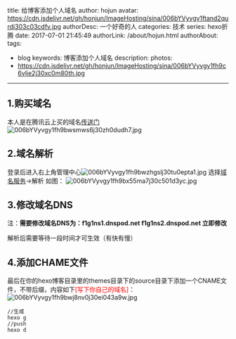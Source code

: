 title: 给博客添加个人域名
author: hojun
avatar: https://cdn.jsdelivr.net/gh/honjun/ImageHosting/sina/006bYVyvgy1ftand2qurdj303c03cdfv.jpg
authorDesc: 一个好奇的人
categories: 技术
series: hexo折腾
date: 2017-07-01 21:45:49
authorLink: /about/hojun.html
authorAbout:
tags:
 - blog
keywords: 博客添加个人域名
description:
photos:
 - https://cdn.jsdelivr.net/gh/honjun/ImageHosting/sina/006bYVyvgy1fh9c6vlje2j30xc0m80th.jpg
---
## **1.购买域名**
本人是在腾讯云上买的域名[传送门](https://dnspod.qcloud.com/?from=qcloudHpHeaderDnspod&fromSource=qcloudHpHeaderDnspod)
![006bYVyvgy1fh9bwsmws6j30zh0dudh7.jpg](https://cdn.jsdelivr.net/gh/honjun/ImageHosting/sina/006bYVyvgy1fh9bwsmws6j30zh0dudh7.jpg)
## **2.域名解析**
登录后进入右上角管理中心![006bYVyvgy1fh9bwzhgslj30tu0epta1.jpg](https://cdn.jsdelivr.net/gh/honjun/ImageHosting/sina/006bYVyvgy1fh9bwzhgslj30tu0epta1.jpg)
选择[域名服务](https://console.qcloud.com/domain/mydomain)->解析 
如图：
![006bYVyvgy1fh9bx55ma7j30c501d3yc.jpg](https://cdn.jsdelivr.net/gh/honjun/ImageHosting/sina/006bYVyvgy1fh9bx55ma7j30c501d3yc.jpg)
## **3.修改域名DNS**
注：**需要修改域名DNS为：f1g1ns1.dnspod.net  f1g1ns2.dnspod.net  立即修改** 

解析后需要等待一段时间才可生效（有快有慢）
## **4.添加CHAME文件**
最后在你的hexo博客目录里的themes目录下的source目录下添加一个CNAME文件，不带后缀，内容如下<font color="red">[写下你自己的域名]</font>：
![006bYVyvgy1fh9bwj8nv0j30ei043a9w.jpg](https://cdn.jsdelivr.net/gh/honjun/ImageHosting/sina/006bYVyvgy1fh9bwj8nv0j30ei043a9w.jpg)
```
//生成
hexo g
//push
hexo d
```